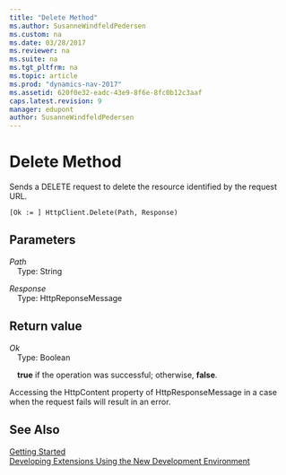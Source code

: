 ```yaml
---
title: "Delete Method"
ms.author: SusanneWindfeldPedersen
ms.custom: na
ms.date: 03/28/2017
ms.reviewer: na
ms.suite: na
ms.tgt_pltfrm: na
ms.topic: article
ms.prod: "dynamics-nav-2017"
ms.assetid: 620f0e32-eadc-43e9-8f6e-8fc0b12c3aaf
caps.latest.revision: 9
manager: edupont
author: SusanneWindfeldPedersen
---
```


# Delete Method
Sends a DELETE request to delete the resource identified by the request URL.

```
[Ok := ] HttpClient.Delete(Path, Response)
```

## Parameters
*Path*  
&emsp;Type: String

*Response*  
&emsp;Type: HttpReponseMessage

## Return value
*Ok*  
&emsp;Type: Boolean

&emsp;**true** if the operation was successful; otherwise, **false**.

Accessing the HttpContent property of HttpResponseMessage in a case when the request fails will result in an error.

## See Also
[Getting Started](../devenv-get-started.md)  
[Developing Extensions Using the New Development Environment](../devenv-dev-overview.md)

